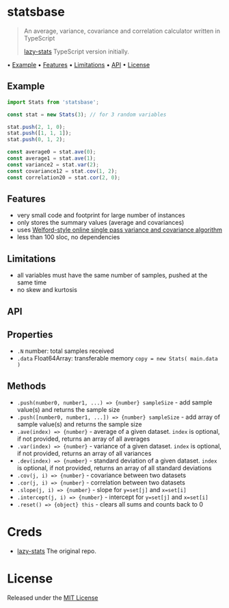 # statsbase

> An average, variance, covariance and correlation calculator written in TypeScript
>
> [lazy-stats](https://www.npmjs.com/package/lazy-stats) TypeScript version initially.

• [Example](#example) • [Features](#features) • [Limitations](#limitations) • [API](#api) • [License](#license)

## Example

```ts
import Stats from 'statsbase';

const stat = new Stats(3); // for 3 random variables

stat.push(2, 1, 0);
stat.push([1, 1, 1]);
stat.push(0, 1, 2);

const average0 = stat.ave(0);
const average1 = stat.ave(1);
const variance2 = stat.var(2);
const covariance12 = stat.cov(1, 2);
const correlation20 = stat.cor(2, 0);
```

## Features

- very small code and footprint for large number of instances
- only stores the summary values (average and covariances)
- uses
  [Welford-style online single pass variance and covariance algorithm](https://en.wikipedia.org/wiki/Algorithms_for_calculating_variance)
- less than 100 sloc, no dependencies

## Limitations

- all variables must have the same number of samples, pushed at the same time
- no skew and kurtosis

## API

## Properties

- `.N` number: total samples received
- `.data` Float64Array: transferable memory `copy = new Stats( main.data )`

## Methods

- `.push(number0, number1, ...) => {number} sampleSize` - add sample value(s) and returns the sample size
- `.push([number0, number1, ...]) => {number} sampleSize` - add array of sample value(s) and returns the sample size
- `.ave(index) => {number}` - average of a given dataset. `index` is optional, if not provided, returns an array of all
  averages
- `.var(index) => {number}` - variance of a given dataset. `index` is optional, if not provided, returns an array of all
  variances
- `.dev(index) => {number}` - standard deviation of a given dataset. `index` is optional, if not provided, returns an
  array of all standard deviations
- `.cov(j, i) => {number}` - covariance between two datasets
- `.cor(j, i) => {number}` - correlation between two datasets
- `.slope(j, i) => {number}` - slope for `y=set[j]` and `x=set[i]`
- `.intercept(j, i) => {number}` - intercept for `y=set[j]` and `x=set[i]`
- `.reset() => {object} this` - clears all sums and counts back to 0

# Creds

- [lazy-stats](https://www.npmjs.com/package/lazy-stats) The original repo.

# License

Released under the [MIT License](http://www.opensource.org/licenses/MIT)
